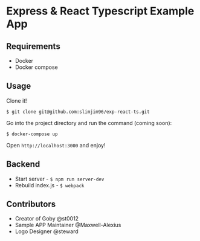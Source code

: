 # Express & React Typescript Example App

## Requirements

- Docker
- Docker compose

## Usage

Clone it!

```
$ git clone git@github.com:slimjim96/exp-react-ts.git
```

Go into the project directory and run the command (coming soon):

```
$ docker-compose up
```

Open `http://localhost:3000` and enjoy!

## Backend

- Start server - `$ npm run server-dev`
- Rebuild index.js - `$ webpack`

## Contributors

- Creator of Goby @st0012
- Sample APP Maintainer @Maxwell-Alexius
- Logo Designer @steward